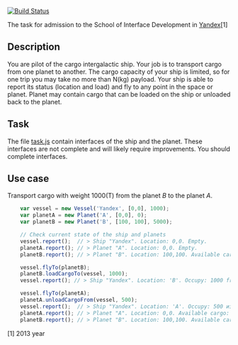 [![Build Status](https://travis-ci.org/maksimr/introtask-space.svg?branch=master)](https://travis-ci.org/maksimr/introtask-space)

The task for admission to the School of Interface Development in [Yandex](https://company.yandex.com/)[1]


## Description
You are pilot of the cargo intergalactic ship. Your job is to transport cargo from one planet to another.
The cargo capacity of your ship is limited, so for one trip you may take no more than N(kg) payload.
Your ship is able to report its status (location and load) and fly to any point in the space or planet.
Planet may contain cargo that can be loaded on the ship or unloaded back to the planet.


## Task
The file [task.js](src/task.js) contain interfaces of the ship and the planet.
These interfaces are not complete and will likely require improvements.
You should complete interfaces.


## Use case
Transport cargo with weight 1000(T) from the planet *B* to the planet *A*.

```js
    var vessel = new Vessel('Yandex', [0,0], 1000);
    var planetA = new Planet('A', [0,0], 0);
    var planetB = new Planet('B', [100, 100], 5000);

    // Check current state of the ship and planets
    vessel.report();  // > Ship "Yandex". Location: 0,0. Empty.
    planetA.report(); // > Planet "A". Location: 0,0. Empty.
    planetB.report(); // > Planet "B". Location: 100,100. Available cargo: 5000(T).

    vessel.flyTo(planetB);
    planetB.loadCargoTo(vessel, 1000);
    vessel.report(); // > Ship "Yandex". Location: 'B'. Occupy: 1000 from 1000(T).

    vessel.flyTo(planetA);
    planetA.unloadCargoFrom(vessel, 500);
    vessel.report();  // > Ship "Yandex". Location: 'A'. Occupy: 500 из 1000(T).
    planetA.report(); // > Planet "A". Location: 0,0. Available cargo: 500(T).
    planetB.report(); // > Planet "B". Location: 100,100. Available cargo: 4000(T).
```


[1] 2013 year
